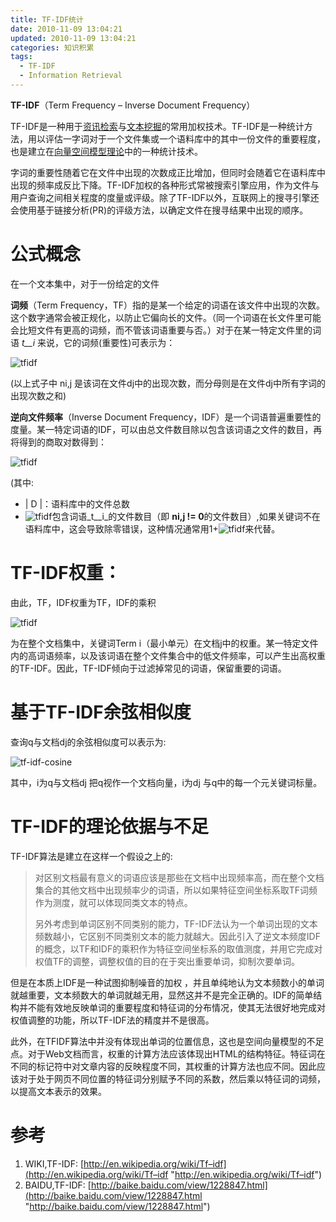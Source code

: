 ```yaml
---
title: TF-IDF统计
date: 2010-11-09 13:04:21
updated: 2010-11-09 13:04:21
categories: 知识积累
tags:
  - TF-IDF
  - Information Retrieval
---
```


**TF-IDF**（Term Frequency – Inverse Document Frequency）

TF-IDF是一种用于[资讯检索](http://zh.wikipedia.org/zh-cn/%E8%B3%87%E8%A8%8A%E6%AA%A2%E7%B4%A2)与[文本挖掘](http://zh.wikipedia.org/zh-cn/%E6%96%87%E6%9C%AC%E6%8C%96%E6%8E%98)的常用加权技术。TF-IDF是一种统计方法，用以评估一字词对于一个文件集或一个语料库中的其中一份文件的重要程度，也是建立在[向量空间模型理论](/2010/11/vector-space-model/)中的一种统计技术。

字词的重要性随着它在文件中出现的次数成正比增加，但同时会随着它在语料库中出现的频率成反比下降。TF-IDF加权的各种形式常被搜索引擎应用，作为文件与用户查询之间相关程度的度量或评级。除了TF-IDF以外，互联网上的搜寻引擎还会使用基于链接分析(PR)的评级方法，以确定文件在搜寻结果中出现的顺序。

<!-- more -->

# 公式概念

在一个文本集中，对于一份给定的文件

**词频**（Term Frequency，TF）指的是某一个给定的词语在该文件中出现的次数。这个数字通常会被正规化，以防止它偏向长的文件。（同一个词语在长文件里可能会比短文件有更高的词频，而不管该词语重要与否。）对于在某一特定文件里的词语 _t__i_ 来说，它的词频(重要性)可表示为：

![tfidf](https://asset.vanjor.com/images/006tNbRwly1fynys23fwdj303v01qmwx.jpg)

(以上式子中 ni,j 是该词在文件dj中的出现次数，而分母则是在文件dj中所有字词的出现次数之和)

**逆向文件频率**（Inverse Document Frequency，IDF）是一个词语普遍重要性的度量。某一特定词语的IDF，可以由总文件数目除以包含该词语之文件的数目，再将得到的商取对数得到：

![tfidf](https://asset.vanjor.com/images/006tNbRwly1fynysdlg06j305t01vwe9.jpg)

(其中:

* | D |：语料库中的文件总数
* ![tfidf](https://asset.vanjor.com/images/006tNbRwly1fynyuhu0g4j302t00k3y9.jpg)包含词语_t__i_的文件数目（即 **ni,j != 0**的文件数目）,如果关键词不在语料库中，这会导致除零错误，这种情况通常用1+![tfidf](https://asset.vanjor.com/images/006tNbRwly1fynyvjgwckj302t00k3y9.jpg)来代替。

# TF-IDF权重：

由此，TF，IDF权重为TF，IDF的乘积

![tfidf](https://asset.vanjor.com/images/006tNbRwly1fynyzr2vxuj30g402gt8l.jpg)

为在整个文档集中，关键词Term i（最小单元）在文档j中的权重。某一特定文件内的高词语频率，以及该词语在整个文件集合中的低文件频率，可以产生出高权重的TF-IDF。因此，TF-IDF倾向于过滤掉常见的词语，保留重要的词语。

# 基于TF-IDF余弦相似度

查询q与文档dj的余弦相似度可以表示为:

![tf-idf-cosine](https://asset.vanjor.com/images/006tNbRwly1fynyphga3bj30ci02g0sj.jpg)

其中，i为q与文档dj 把q视作一个文档向量，i为dj 与q中的每一个元关键词标量。

# TF-IDF的理论依据与不足

TF-IDF算法是建立在这样一个假设之上的:

> 对区别文档最有意义的词语应该是那些在文档中出现频率高，而在整个文档集合的其他文档中出现频率少的词语，所以如果特征空间坐标系取TF词频作为测度，就可以体现同类文本的特点。
>
> 另外考虑到单词区别不同类别的能力，TF-IDF法认为一个单词出现的文本频数越小，它区别不同类别文本的能力就越大。因此引入了逆文本频度IDF的概念，以TF和IDF的乘积作为特征空间坐标系的取值测度，并用它完成对权值TF的调整，调整权值的目的在于突出重要单词，抑制次要单词。

但是在本质上IDF是一种试图抑制噪音的加权 ，并且单纯地认为文本频数小的单词就越重要，文本频数大的单词就越无用，显然这并不是完全正确的。IDF的简单结构并不能有效地反映单词的重要程度和特征词的分布情况，使其无法很好地完成对权值调整的功能，所以TF-IDF法的精度并不是很高。

此外，在TFIDF算法中并没有体现出单词的位置信息，这也是空间向量模型的不足点。对于Web文档而言，权重的计算方法应该体现出HTML的结构特征。特征词在不同的标记符中对文章内容的反映程度不同，其权重的计算方法也应不同。因此应该对于处于网页不同位置的特征词分别赋予不同的系数，然后乘以特征词的词频，以提高文本表示的效果。

# 参考

1. WIKI,TF-IDF: [http://en.wikipedia.org/wiki/Tf–idf](http://en.wikipedia.org/wiki/Tf–idf "http://en.wikipedia.org/wiki/Tf–idf")
2. BAIDU,TF-IDF: [http://baike.baidu.com/view/1228847.html](http://baike.baidu.com/view/1228847.html "http://baike.baidu.com/view/1228847.html")